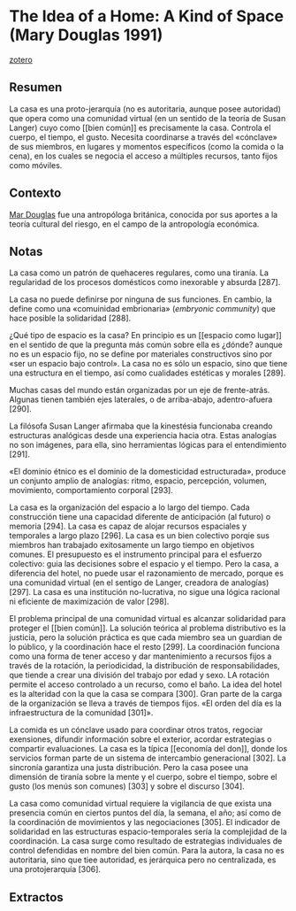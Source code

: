 # The Idea of a Home: A Kind of Space (Mary Douglas 1991)
[zotero](zotero://select/items/@douglas1991)

## Resumen

La casa es una proto-jerarquía (no es autoritaria, aunque posee autoridad) que opera como una comunidad virtual (en un sentido de la teoría de Susan Langer) cuyo como [[bien común]] es precisamente la casa. Controla el cuerpo, el tiempo, el gusto. Necesita coordinarse a través del «cónclave» de sus miembros, en lugares y momentos específicos (como la comida o la cena), en los cuales se negocia el acceso a múltiples recursos, tanto fijos como móviles.

## Contexto
[Mar Douglas](https://es.wikipedia.org/wiki/Mary_Douglas) fue una antropóloga británica, conocida por sus aportes a la teoría cultural del riesgo, en el campo de la antropología económica.

## Notas

La casa como un patrón de quehaceres regulares, como una tiranía. La regularidad de los procesos domésticos como inexorable y absurda [287].

La casa no puede definirse por ninguna de sus funciones. En cambio, la define como una «comuinidad embrionaria» (*embryonic community*) que hace posible la solidaridad [288].

¿Qué tipo de espacio es la casa? En principio es un [[espacio como lugar]] en el sentido de que la pregunta más común sobre ella es ¿dónde? aunque no es un espacio fijo, no se define por materiales constructivos sino por «ser un espacio bajo control». La casa no es sólo un espacio, sino que tiene una estructura en el tiempo, así como cualidades estéticas y morales [289].

Muchas casas del mundo están organizadas por un eje de frente-atrás. Algunas tienen también ejes laterales, o de arriba-abajo, adentro-afuera [290].

La filósofa Susan Langer afirmaba que la kinestésia funcionaba creando estructuras analógicas desde una experiencia hacia otra. Estas analogías no son imágenes, para ella, sino herramientas lógicas para el entendimiento [291].

«El dominio étnico es el dominio de la domesticidad estructurada», produce un conjunto amplio de analogías: ritmo, espacio, percepción, volumen, movimiento, comportamiento corporal [293].

La casa es la organización del espacio a lo largo del tiempo. Cada construcción tiene una capacidad diferente de anticipación (al futuro) o memoria [294]. La casa es capaz de alojar recursos espaciales y temporales a largo plazo [296]. La casa es un bien colectivo porqie sus miembros han trabajado exitosamente un largo tiempo en objetivos comunes. El presupuesto es el instrumento principal para el esfuerzo colectivo: guia las decisiones sobre el espacio y el tiempo. Pero la casa, a diferencia del hotel, no puede usar el razonamiento de mercado, porque es una comunidad virtual (en el sentigo de Langer, creadora de analogías) [297]. La casa es una institución no-lucrativa, no sigue una lógica racional ni eficiente de maximización de valor [298].

El problema principal de una comunidad virtual es alcanzar solidaridad para proteger el [[bien común]]. La solución teórica al problema distributivo es la justicia, pero la solución práctica es que cada miembro sea un guardian de lo público, y la coordinación hace el resto [299]. La coordinación funciona como una forma de tener acceso y dar mantenimiento a recursos fijos a través de la rotación, la periodicidad, la distribución de responsabilidades, que tiende a crear una división del trabajo por edad y sexo. LA rotación permite el acceso controlado a un recurso, como el baño. La idea del hotel es la alteridad con la que la casa se compara [300]. Gran parte de la carga de la organización se lleva a través de tiempos fijos. «El orden del día es la infraestructura de la comunidad [301]».

La comida es un cónclave usado para coordinar otros tratos, regociar exensiones, difundir información sobre el exterior, acordar estrategias o compartir evaluaciones. La casa es la típica [[economía del don]], donde los servicios forman parte de un sistema de intercambio generacional [302]. La sincronía garantiza una justa distribución. Pero la casa posee una dimensión de tiranía sobre la mente y el cuerpo, sobre el tiempo, sobre el gusto (los menús son comunes) [303] y sobre el discurso [304].

La casa como comunidad virtual requiere la vigilancia de que exista una presencia común en ciertos puntos del día, la semana, el año; así como de la coordinación de movimientos y las negociaciones [305]. El indicador de solidaridad en las estructuras espacio-temporales sería la complejidad de la coordinación. La casa surge como resultado de estrategias individuales de control defendidas en nombre del bien común. Para la autora, la casa no es autoritaria, sino que tiee autoridad, es jerárquica pero no centralizada, es una protojerarquía [306].

## Extractos

